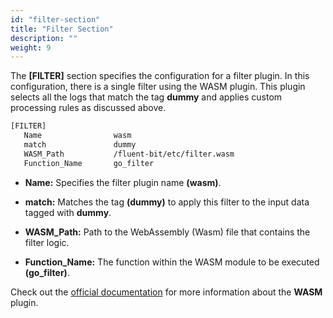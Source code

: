 ```yaml
---
id: "filter-section"
title: "Filter Section"
description: ""
weight: 9
---
```


The **[FILTER]** section specifies the configuration for a filter plugin. In this configuration, there is a single filter using the WASM plugin. This plugin selects all the logs that match the tag **dummy** and applies custom processing rules as discussed above.

```bash
[FILTER]
   Name                wasm
   match               dummy
   WASM_Path           /fluent-bit/etc/filter.wasm
   Function_Name       go_filter
```

- **Name:** Specifies the filter plugin name **(wasm)**.

- **match:** Matches the tag **(dummy)** to apply this filter to the input data tagged with **dummy**.

- **WASM_Path:** Path to the WebAssembly (Wasm) file that contains the filter logic.

- **Function_Name:** The function within the WASM module to be executed **(go_filter)**.

Check out the [official documentation](https://docs.fluentbit.io/manual/pipeline/filters/wasm) for more information about the **WASM** plugin.